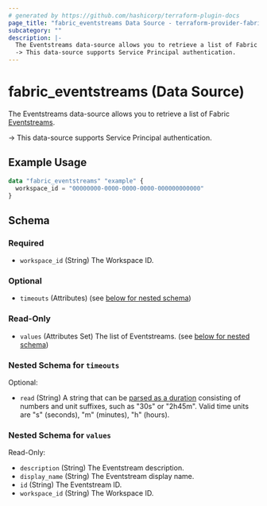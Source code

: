 ```yaml
---
# generated by https://github.com/hashicorp/terraform-plugin-docs
page_title: "fabric_eventstreams Data Source - terraform-provider-fabric"
subcategory: ""
description: |-
  The Eventstreams data-source allows you to retrieve a list of Fabric Eventstreams https://learn.microsoft.com/fabric/real-time-intelligence/event-streams/overview.
  -> This data-source supports Service Principal authentication.
---
```


# fabric_eventstreams (Data Source)

The Eventstreams data-source allows you to retrieve a list of Fabric [Eventstreams](https://learn.microsoft.com/fabric/real-time-intelligence/event-streams/overview).

-> This data-source supports Service Principal authentication.

## Example Usage

```terraform
data "fabric_eventstreams" "example" {
  workspace_id = "00000000-0000-0000-0000-000000000000"
}
```

<!-- schema generated by tfplugindocs -->
## Schema

### Required

- `workspace_id` (String) The Workspace ID.

### Optional

- `timeouts` (Attributes) (see [below for nested schema](#nestedatt--timeouts))

### Read-Only

- `values` (Attributes Set) The list of Eventstreams. (see [below for nested schema](#nestedatt--values))

<a id="nestedatt--timeouts"></a>

### Nested Schema for `timeouts`

Optional:

- `read` (String) A string that can be [parsed as a duration](https://pkg.go.dev/time#ParseDuration) consisting of numbers and unit suffixes, such as "30s" or "2h45m". Valid time units are "s" (seconds), "m" (minutes), "h" (hours).

<a id="nestedatt--values"></a>

### Nested Schema for `values`

Read-Only:

- `description` (String) The Eventstream description.
- `display_name` (String) The Eventstream display name.
- `id` (String) The Eventstream ID.
- `workspace_id` (String) The Workspace ID.
